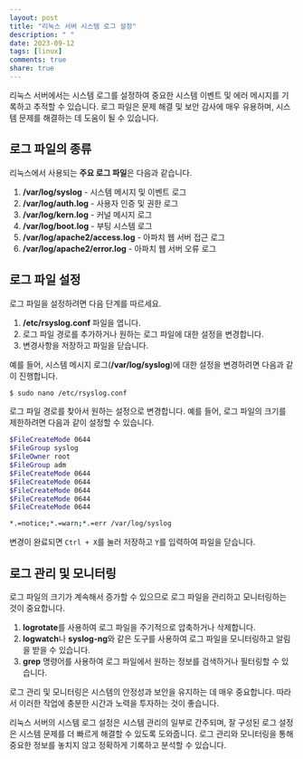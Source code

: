 ```yaml
---
layout: post
title: "리눅스 서버 시스템 로그 설정"
description: " "
date: 2023-09-12
tags: [linux]
comments: true
share: true
---
```


리눅스 서버에서는 시스템 로그를 설정하여 중요한 시스템 이벤트 및 에러 메시지를 기록하고 추적할 수 있습니다. 로그 파일은 문제 해결 및 보안 감사에 매우 유용하며, 시스템 문제를 해결하는 데 도움이 될 수 있습니다.

## 로그 파일의 종류

리눅스에서 사용되는 **주요 로그 파일**은 다음과 같습니다.

1. **/var/log/syslog** - 시스템 메시지 및 이벤트 로그
2. **/var/log/auth.log** - 사용자 인증 및 권한 로그
3. **/var/log/kern.log** - 커널 메시지 로그
4. **/var/log/boot.log** - 부팅 시스템 로그
5. **/var/log/apache2/access.log** - 아파치 웹 서버 접근 로그
6. **/var/log/apache2/error.log** - 아파치 웹 서버 오류 로그

## 로그 파일 설정

로그 파일을 설정하려면 다음 단계를 따르세요.

1. **/etc/rsyslog.conf** 파일을 엽니다.
2. 로그 파일 경로를 추가하거나 원하는 로그 파일에 대한 설정을 변경합니다.
3. 변경사항을 저장하고 파일을 닫습니다.

예를 들어, 시스템 메시지 로그(**/var/log/syslog**)에 대한 설정을 변경하려면 다음과 같이 진행합니다.

```bash
$ sudo nano /etc/rsyslog.conf
```

로그 파일 경로를 찾아서 원하는 설정으로 변경합니다. 예를 들어, 로그 파일의 크기를 제한하려면 다음과 같이 설정할 수 있습니다.

```bash
$FileCreateMode 0644
$FileGroup syslog
$FileOwner root
$FileGroup adm
$FileCreateMode 0644
$FileCreateMode 0644
$FileCreateMode 0644
$FileCreateMode 0644
$FileCreateMode 0644

*.=notice;*.=warn;*.=err /var/log/syslog
```

변경이 완료되면 `Ctrl + X`를 눌러 저장하고 `Y`를 입력하여 파일을 닫습니다.

## 로그 관리 및 모니터링

로그 파일의 크기가 계속해서 증가할 수 있으므로 로그 파일을 관리하고 모니터링하는 것이 중요합니다.

1. **logrotate**를 사용하여 로그 파일을 주기적으로 압축하거나 삭제합니다. 
2. **logwatch**나 **syslog-ng**와 같은 도구를 사용하여 로그 파일을 모니터링하고 알림을 받을 수 있습니다.
3. **grep** 명령어를 사용하여 로그 파일에서 원하는 정보를 검색하거나 필터링할 수 있습니다.

로그 관리 및 모니터링은 시스템의 안정성과 보안을 유지하는 데 매우 중요합니다. 따라서 이러한 작업에 충분한 시간과 노력을 투자하는 것이 좋습니다.

리눅스 서버의 시스템 로그 설정은 시스템 관리의 일부로 간주되며, 잘 구성된 로그 설정은 시스템 문제를 더 빠르게 해결할 수 있도록 도와줍니다. 로그 관리와 모니터링을 통해 중요한 정보를 놓치지 않고 정확하게 기록하고 분석할 수 있습니다.